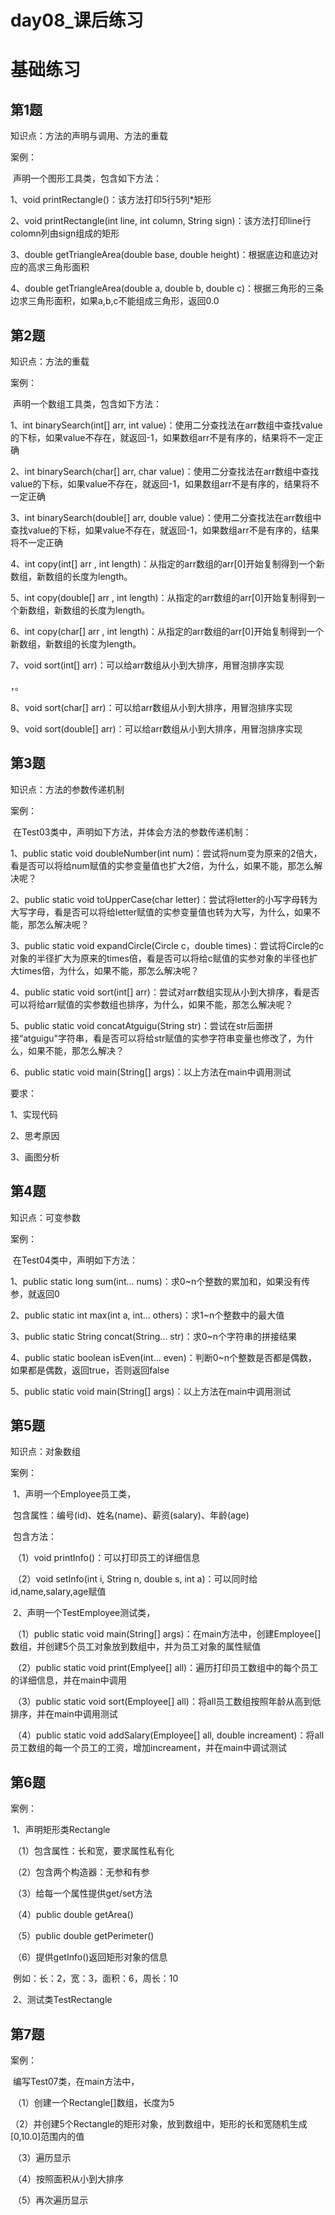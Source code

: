 # day08_课后练习

# 基础练习

## 第1题

知识点：方法的声明与调用、方法的重载

案例：

​	声明一个图形工具类，包含如下方法：

1、void printRectangle()：该方法打印5行5列*矩形

2、void printRectangle(int line, int column, String sign)：该方法打印line行colomn列由sign组成的矩形

3、double getTriangleArea(double base, double height)：根据底边和底边对应的高求三角形面积

4、double getTriangleArea(double a, double b, double c)：根据三角形的三条边求三角形面积，如果a,b,c不能组成三角形，返回0.0



## 第2题

知识点：方法的重载

案例：

​	声明一个数组工具类，包含如下方法：

1、int  binarySearch(int[]  arr,  int  value)：使用二分查找法在arr数组中查找value的下标，如果value不存在，就返回-1，如果数组arr不是有序的，结果将不一定正确

2、int  binarySearch(char[]  arr,  char  value)：使用二分查找法在arr数组中查找value的下标，如果value不存在，就返回-1，如果数组arr不是有序的，结果将不一定正确

3、int  binarySearch(double[]  arr,  double  value)：使用二分查找法在arr数组中查找value的下标，如果value不存在，就返回-1，如果数组arr不是有序的，结果将不一定正确

4、int  copy(int[] arr , int length)：从指定的arr数组的arr[0]开始复制得到一个新数组，新数组的长度为length。

5、int  copy(double[] arr , int length)：从指定的arr数组的arr[0]开始复制得到一个新数组，新数组的长度为length。

6、int  copy(char[] arr , int length)：从指定的arr数组的arr[0]开始复制得到一个新数组，新数组的长度为length。

7、void sort(int[] arr)：可以给arr数组从小到大排序，用冒泡排序实现

，。

8、void sort(char[] arr)：可以给arr数组从小到大排序，用冒泡排序实现

9、void sort(double[] arr)：可以给arr数组从小到大排序，用冒泡排序实现



## 第3题

知识点：方法的参数传递机制

案例：

​	在Test03类中，声明如下方法，并体会方法的参数传递机制：

1、public static  void  doubleNumber(int num)：尝试将num变为原来的2倍大，看是否可以将给num赋值的实参变量值也扩大2倍，为什么，如果不能，那怎么解决呢？

2、public static void toUpperCase(char letter)：尝试将letter的小写字母转为大写字母，看是否可以将给letter赋值的实参变量值也转为大写，为什么，如果不能，那怎么解决呢？

3、public static void expandCircle(Circle  c，double times)：尝试将Circle的c对象的半径扩大为原来的times倍，看是否可以将给c赋值的实参对象的半径也扩大times倍，为什么，如果不能，那怎么解决呢？

4、public static void sort(int[] arr)：尝试对arr数组实现从小到大排序，看是否可以将给arr赋值的实参数组也排序，为什么，如果不能，那怎么解决呢？

5、public static void concatAtguigu(String str)：尝试在str后面拼接“atguigu"字符串，看是否可以将给str赋值的实参字符串变量也修改了，为什么，如果不能，那怎么解决？

6、public static void main(String[] args)：以上方法在main中调用测试

要求：

1、实现代码

2、思考原因

3、画图分析



## 第4题

知识点：可变参数

案例：

​	在Test04类中，声明如下方法：

1、public static long  sum(int...  nums)：求0~n个整数的累加和，如果没有传参，就返回0

2、public static int max(int a, int... others)：求1~n个整数中的最大值

3、public static String concat(String...  str)：求0~n个字符串的拼接结果

4、public static boolean isEven(int... even)：判断0~n个整数是否都是偶数，如果都是偶数，返回true，否则返回false

5、public static void main(String[] args)：以上方法在main中调用测试



## 第5题

知识点：对象数组

案例：

​	1、声明一个Employee员工类，

​		包含属性：编号(id)、姓名(name)、薪资(salary)、年龄(age)

​		包含方法：

​		（1）void printInfo()：可以打印员工的详细信息

​		（2）void setInfo(int  i, String n, double s, int a)：可以同时给id,name,salary,age赋值

​	2、声明一个TestEmployee测试类，

​	（1）public static void main(String[] args)：在main方法中，创建Employee[]数组，并创建5个员工对象放到数组中，并为员工对象的属性赋值

​	（2）public static void print(Emplyee[] all)：遍历打印员工数组中的每个员工的详细信息，并在main中调用

​	（3）public static void sort(Employee[] all)：将all员工数组按照年龄从高到低排序，并在main中调用测试

​	（4）public static void addSalary(Employee[] all, double increament)：将all员工数组的每一个员工的工资，增加increament，并在main中调试测试



## 第6题

案例：

​	1、声明矩形类Rectangle

​	（1）包含属性：长和宽，要求属性私有化

​	（2）包含两个构造器：无参和有参

​	（3）给每一个属性提供get/set方法

​	（4）public double getArea()

​	（5）public double getPerimeter()

​	（6）提供getInfo()返回矩形对象的信息

​			例如：长：2，宽：3，面积：6，周长：10

​	2、测试类TestRectangle



## 第7题

案例：

​	编写Test07类，在main方法中，

​	（1）创建一个Rectangle[]数组，长度为5

​	（2）并创建5个Rectangle的矩形对象，放到数组中，矩形的长和宽随机生成[0,10.0]范围内的值

​	（3）遍历显示

​	（4）按照面积从小到大排序

​	（5）再次遍历显示

​	

